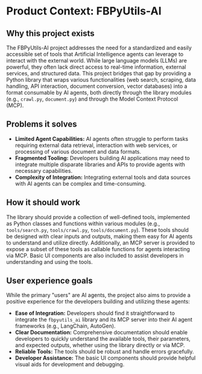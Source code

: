 # Product Context: FBPyUtils-AI

## Why this project exists

The FBPyUtils-AI project addresses the need for a standardized and easily accessible set of tools that Artificial Intelligence agents can leverage to interact with the external world. While large language models (LLMs) are powerful, they often lack direct access to real-time information, external services, and structured data. This project bridges that gap by providing a Python library that wraps various functionalities (web search, scraping, data handling, API interaction, document conversion, vector databases) into a format consumable by AI agents, both directly through the library modules (e.g., `crawl.py`, `document.py`) and through the Model Context Protocol (MCP).

## Problems it solves

-   **Limited Agent Capabilities:** AI agents often struggle to perform tasks requiring external data retrieval, interaction with web services, or processing of various document and data formats.
-   **Fragmented Tooling:** Developers building AI applications may need to integrate multiple disparate libraries and APIs to provide agents with necessary capabilities.
-   **Complexity of Integration:** Integrating external tools and data sources with AI agents can be complex and time-consuming.

## How it should work

The library should provide a collection of well-defined tools, implemented as Python classes and functions within various modules (e.g., `tools/search.py`, `tools/crawl.py`, `tools/document.py`). These tools should be designed with clear inputs and outputs, making them easy for AI agents to understand and utilize directly. Additionally, an MCP server is provided to expose a subset of these tools as callable functions for agents interacting via MCP. Basic UI components are also included to assist developers in understanding and using the tools.

## User experience goals

While the primary "users" are AI agents, the project also aims to provide a positive experience for the developers building and utilizing these agents:

-   **Ease of Integration:** Developers should find it straightforward to integrate the `fbpyutils_ai` library and its MCP server into their AI agent frameworks (e.g., LangChain, AutoGen).
-   **Clear Documentation:** Comprehensive documentation should enable developers to quickly understand the available tools, their parameters, and expected outputs, whether using the library directly or via MCP.
-   **Reliable Tools:** The tools should be robust and handle errors gracefully.
-   **Developer Assistance:** The basic UI components should provide helpful visual aids for development and debugging.
